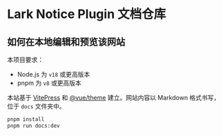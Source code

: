 # Lark Notice Plugin 文档仓库

## 如何在本地编辑和预览该网站

本项目要求：

- Node.js 为 `v18` 或更高版本
- pnpm 为 `v8` 或更高版本

本站基于 [VitePress](https://github.com/vuejs/vitepress) 和 [@vue/theme](https://github.com/vuejs/vue-theme) 建立。网站内容以 Markdown 格式书写，位于 `docs` 文件夹中。

```sh
pnpm install
pnpm run docs:dev
```